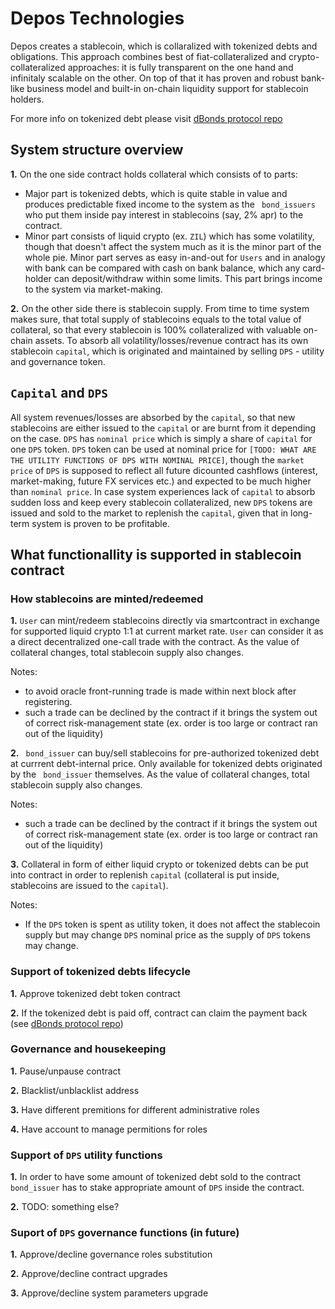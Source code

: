 # Depos Technologies

Depos creates a stablecoin, which is collaralized with tokenized debts and obligations. This approach combines best of fiat-collateralized and crypto-collateralized approaches: it is fully transparent on the one hand and infinitaly scalable on the other. On top of that it has proven and robust bank-like business model and built-in on-chain liquidity support for stablecoin holders.

For more info on tokenized debt please visit [dBonds protocol repo](https://github.com/thedeposbank/zilliqa-dbonds)

## System structure overview
**1.** On the one side contract holds collateral which consists of to parts:
  * Major part is tokenized debts, which is quite stable in value and produces predictable fixed income to the system as the ` bond_issuers` who put them inside pay interest in stablecoins (say, 2% apr) to the contract.
  * Minor part consists of liquid crypto (ex. `ZIL`) which has some volatility, though that doesn't affect the system much as it is the minor part of the whole pie. Minor part serves as easy in-and-out for `Users` and in analogy with bank can be compared with cash on bank balance, which any card-holder can deposit/withdraw within some limits. This part brings income to the system via market-making.

**2.** On the other side there is stablecoin supply.
From time to time system makes sure, that total supply of stablecoins equals to the total value of collateral, so that every stablecoin is 100% collateralized with valuable on-chain assets. To absorb all volatility/losses/revenue contract has its own stablecoin `capital`, which is originated and maintained by selling `DPS` - utility and governance token.

## `Capital` and `DPS`
All system revenues/losses are absorbed by the `capital`, so that new stablecoins are either issued to the `capital` or are burnt from it depending on the case. `DPS` has `nominal price` which is simply a share of `capital` for one `DPS` token. `DPS` token can be used at nominal price for `[TODO: WHAT ARE THE UTILITY FUNCTIONS OF DPS WITH NOMINAL PRICE]`, though the `market price` of `DPS` is supposed to reflect all future dicounted cashflows (interest, market-making, future FX services etc.) and expected to be much higher than `nominal price`. In case system experiences lack of `capital` to absorb sudden loss and keep every stablecoin collateralized, new `DPS` tokens are issued and sold to the market to replenish the `capital`, given that in long-term system is proven to be profitable.



## What functionallity is supported in stablecoin contract

### How stablecoins are minted/redeemed
**1.** `User` can mint/redeem stablecoins directly via smartcontract in exchange for supported liquid crypto 1:1 at current market rate. `User` can consider it as a direct decentralized one-call trade with the contract. As the value of collateral changes, total stablecoin supply also changes.

Notes: 
  * to avoid oracle front-running trade is made within next block after registering.
  * such a trade can be declined by the contract if it brings the system out of correct risk-management state (ex. order is too large or contract ran out of the liquidity)

**2.** ` bond_issuer` can buy/sell stablecoins
for pre-authorized tokenized debt at currrent debt-internal price. Only available for tokenized debts originated by the ` bond_issuer` themselves. As the value of collateral changes, total stablecoin supply also changes.

Notes:
  * such a trade can be declined by the contract if it brings the system out of correct risk-management state (ex. order is too large or contract ran out of the liquidity)

**3.** Collateral in form of either liquid crypto or tokenized debts can be put into contract in order to replenish `capital` (collateral is put inside, stablecoins are issued to the `capital`).

Notes: 
  * If the `DPS` token is spent as utility token, it does not affect the stablecoin supply but may change `DPS` nominal price as the supply of `DPS` tokens may change.


### Support of tokenized debts lifecycle

**1.** Approve tokenized debt token contract

**2.** If the tokenized debt is paid off, contract can claim the payment back (see [dBonds protocol repo](https://github.com/thedeposbank/zilliqa-dbonds))

### Governance and housekeeping

**1.** Pause/unpause contract

**2.** Blacklist/unblacklist address

**3.** Have different premitions for different administrative roles

**4.** Have account to manage permitions for roles

### Support of `DPS` utility functions

**1.** In order to have some amount of tokenized debt sold to the contract ` bond_issuer` has to stake appropriate amount of `DPS` inside the contract.

**2.** TODO: something else?

### Suport of `DPS` governance functions (in future)

**1.** Approve/decline governance roles substitution

**2.** Approve/decline contract upgrades

**3.** Approve/decline system parameters upgrade


